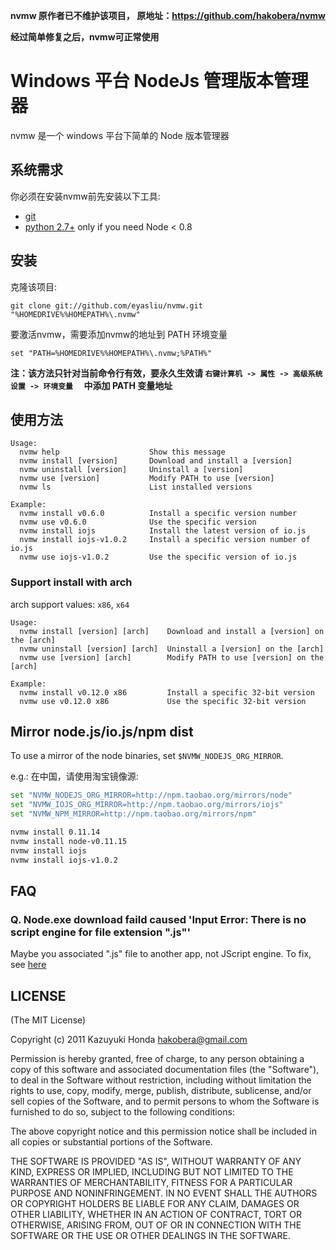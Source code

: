 **nvmw 原作者已不维护该项目， 原地址：https://github.com/hakobera/nvmw**

**经过简单修复之后，nvmw可正常使用**

Windows 平台 NodeJs 管理版本管理器
================================
nvmw 是一个 windows 平台下简单的 Node 版本管理器

系统需求
-------------

你必须在安装nvmw前先安装以下工具: 

- [git](http://code.google.com/p/msysgit/ "msysgit")
- [python 2.7+](http://python.org/download/) only if you need Node < 0.8

安装
------------

克隆该项目:

    git clone git://github.com/eyasliu/nvmw.git "%HOMEDRIVE%%HOMEPATH%\.nvmw"

要激活nvmw，需要添加nvmw的地址到 PATH 环境变量

    set "PATH=%HOMEDRIVE%%HOMEPATH%\.nvmw;%PATH%"

**注：该方法只针对当前命令行有效，要永久生效请 `右键计算机 -> 属性 -> 高级系统设置 -> 环境变量  ` 中添加 PATH 变量地址**

使用方法
-----

    Usage:
      nvmw help                    Show this message
      nvmw install [version]       Download and install a [version]
      nvmw uninstall [version]     Uninstall a [version]
      nvmw use [version]           Modify PATH to use [version]
      nvmw ls                      List installed versions

    Example:
      nvmw install v0.6.0          Install a specific version number
      nvmw use v0.6.0              Use the specific version
      nvmw install iojs            Install the latest version of io.js
      nvmw install iojs-v1.0.2     Install a specific version number of io.js
      nvmw use iojs-v1.0.2         Use the specific version of io.js

### Support install with arch

arch support values: `x86`, `x64`

    Usage:
      nvmw install [version] [arch]    Download and install a [version] on the [arch]
      nvmw uninstall [version] [arch]  Uninstall a [version] on the [arch]
      nvmw use [version] [arch]        Modify PATH to use [version] on the [arch]

    Example:
      nvmw install v0.12.0 x86         Install a specific 32-bit version
      nvmw use v0.12.0 x86             Use the specific 32-bit version

Mirror node.js/io.js/npm dist
------------------

To use a mirror of the node binaries, set `$NVMW_NODEJS_ORG_MIRROR`.

e.g.: 在中国，请使用淘宝镜像源:

```bash
set "NVMW_NODEJS_ORG_MIRROR=http://npm.taobao.org/mirrors/node"
set "NVMW_IOJS_ORG_MIRROR=http://npm.taobao.org/mirrors/iojs"
set "NVMW_NPM_MIRROR=http://npm.taobao.org/mirrors/npm"

nvmw install 0.11.14
nvmw install node-v0.11.15
nvmw install iojs
nvmw install iojs-v1.0.2
```

FAQ
---

### Q. Node.exe download faild caused 'Input Error: There is no script engine for file extension ".js"'

Maybe you associated ".js" file to another app, not JScript engine. To fix, see [here](http://www.winhelponline.com/articles/230/1/Error-There-is-no-script-engine-for-file-extension-when-running-js-files.html)

LICENSE
-------
(The MIT License)

Copyright (c) 2011 Kazuyuki Honda <hakobera@gmail.com>

Permission is hereby granted, free of charge, to any person obtaining a copy of this software and associated documentation files (the "Software"), to deal in the Software without restriction, including without limitation the rights to use, copy, modify, merge, publish, distribute, sublicense, and/or sell copies of the Software, and to permit persons to whom the Software is furnished to do so, subject to the following conditions:

The above copyright notice and this permission notice shall be included in all copies or substantial portions of the Software.

THE SOFTWARE IS PROVIDED "AS IS", WITHOUT WARRANTY OF ANY KIND, EXPRESS OR IMPLIED, INCLUDING BUT NOT LIMITED TO THE WARRANTIES OF MERCHANTABILITY, FITNESS FOR A PARTICULAR PURPOSE AND NONINFRINGEMENT. IN NO EVENT SHALL THE AUTHORS OR COPYRIGHT HOLDERS BE LIABLE FOR ANY CLAIM, DAMAGES OR OTHER LIABILITY, WHETHER IN AN ACTION OF CONTRACT, TORT OR OTHERWISE, ARISING FROM, OUT OF OR IN CONNECTION WITH THE SOFTWARE OR THE USE OR OTHER DEALINGS IN THE SOFTWARE.
